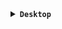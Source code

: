 <details>
<summary><b><code>Desktop</code></b></summary>

wget https://github.com/wahasa/Ubuntu/blob/main/Install/ubuntu.sh ; chmod +x ubuntu.sh ; bash ubuntu.sh

</details>
